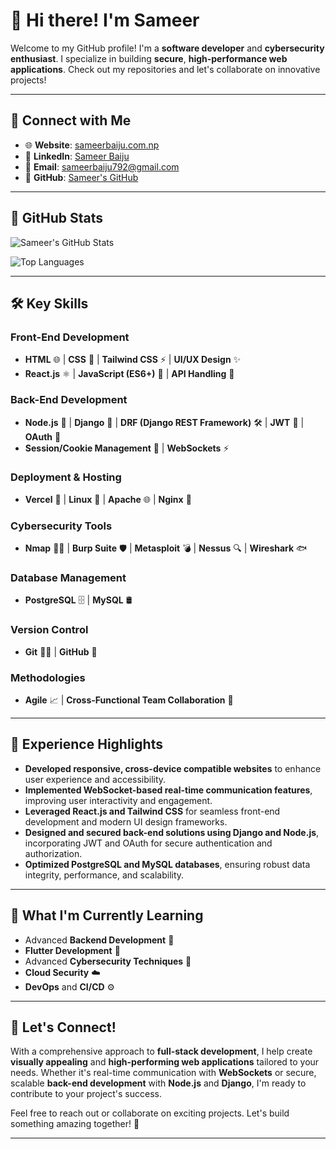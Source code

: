 # 👋 Hi there! I'm Sameer

Welcome to my GitHub profile! I'm a **software developer** and **cybersecurity enthusiast**. I specialize in building **secure**, **high-performance web applications**. Check out my repositories and let's collaborate on innovative projects!

---

## 🔗 Connect with Me

- 🌐 **Website**: [sameerbaiju.com.np](https://sameerbaiju.com.np)
- 💼 **LinkedIn**: [Sameer Baiju](https://www.linkedin.com/in/sameer-baiju-7a3054240/)
- 📧 **Email**: [sameerbaiju792@gmail.com](mailto:sameerbaiju792@gmail.com)
- 🐙 **GitHub**: [Sameer's GitHub](https://github.com/sameer266)

---

## 🌟 GitHub Stats

![Sameer's GitHub Stats](https://github-readme-stats.vercel.app/api?username=sameer266&show_icons=true&theme=radical)

![Top Languages](https://github-readme-stats.vercel.app/api/top-langs/?username=sameer266&layout=compact&theme=radical)

---

## 🛠️ Key Skills

### **Front-End Development**  
- **HTML** 🌐 | **CSS** 🎨 | **Tailwind CSS** ⚡ | **UI/UX Design** ✨  
- **React.js** ⚛️ | **JavaScript (ES6+)** 📜 | **API Handling** 🔗

### **Back-End Development**  
- **Node.js** 🌳 | **Django** 🐍 | **DRF (Django REST Framework)** 🛠️ | **JWT** 🔐 | **OAuth** 🔑  
- **Session/Cookie Management** 🍪 | **WebSockets** ⚡

### **Deployment & Hosting**  
- **Vercel** 🚀 | **Linux** 🐧 | **Apache** 🌐 | **Nginx** 🔄

### **Cybersecurity Tools**  
- **Nmap** 🕵️‍♂️ | **Burp Suite** 🛡️ | **Metasploit** 💣 | **Nessus** 🔍 | **Wireshark** 🐟

### **Database Management**  
- **PostgreSQL** 🗄️ | **MySQL** 🛢️

### **Version Control**  
- **Git** 🧑‍💻 | **GitHub** 🐙

### **Methodologies**  
- **Agile** 📈 | **Cross-Functional Team Collaboration** 🤝

---

## 💼 Experience Highlights

- **Developed responsive, cross-device compatible websites** to enhance user experience and accessibility.  
- **Implemented WebSocket-based real-time communication features**, improving user interactivity and engagement.  
- **Leveraged React.js and Tailwind CSS** for seamless front-end development and modern UI design frameworks.  
- **Designed and secured back-end solutions using Django and Node.js**, incorporating JWT and OAuth for secure authentication and authorization.  
- **Optimized PostgreSQL and MySQL databases**, ensuring robust data integrity, performance, and scalability.

---

## 🌱 What I'm Currently Learning

- Advanced **Backend Development** 🔧
- **Flutter Development** 📱
- Advanced **Cybersecurity Techniques** 🔐
- **Cloud Security** ☁️
- **DevOps** and **CI/CD** ⚙️

---

## 🚀 Let's Connect!

With a comprehensive approach to **full-stack development**, I help create **visually appealing** and **high-performing web applications** tailored to your needs. Whether it's real-time communication with **WebSockets** or secure, scalable **back-end development** with **Node.js** and **Django**, I'm ready to contribute to your project's success.

Feel free to reach out or collaborate on exciting projects. Let's build something amazing together! 🚀

---
